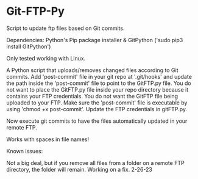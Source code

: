 # Git-FTP-Py
Script to update ftp files based on Git commits.

Dependencies:
Python's Pip package installer
&
GitPython ('sudo pip3 install GitPython')

Only tested working with Linux.

A Python script that uploads/removes changed files according to Git commits. Add 'post-commit' file in your git repo at '.git/hooks' and update the path inside the 'post-commit' file to point to the GitFTP.py file. You do not want to place the GitFTP.py file inside your repo directory because it contains your FTP credentials. You do not want the GitFTP file being uploaded to your FTP. Make sure the 'post-commit' file is executable by using 'chmod +x post-commit'. Update the FTP credentials in gitFTP.py. 

Now execute git commits to have the files automatically updated in your remote FTP.

Works with spaces in file names!

Known issues:

Not a big deal, but if you remove all files from a folder on a remote FTP directory, the folder will remain. Working on a fix. 2-26-23
